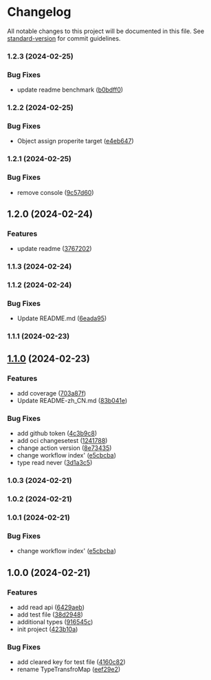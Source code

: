 # Changelog

All notable changes to this project will be documented in this file. See [standard-version](https://github.com/conventional-changelog/standard-version) for commit guidelines.

### 1.2.3 (2024-02-25)


### Bug Fixes

* update readme benchmark ([b0bdff0](https://github.com/ArthurYung/keeper/commit/b0bdff095232474b34090e4b06c064d68070d3cc))

### 1.2.2 (2024-02-25)


### Bug Fixes

* Object assign properite target ([e4eb647](https://github.com/ArthurYung/keeper/commit/e4eb6477a49d20c47ef73702f0ef885e45add630))

### 1.2.1 (2024-02-25)


### Bug Fixes

* remove console ([9c57d60](https://github.com/ArthurYung/keeper/commit/9c57d60e01663d8f26b82090543abbf287365f09))

## 1.2.0 (2024-02-24)


### Features

* update readme ([3767202](https://github.com/ArthurYung/keeper/commit/37672024953f828b25e21063eb057fb4f021cb78))

### 1.1.3 (2024-02-24)

### 1.1.2 (2024-02-24)


### Bug Fixes

* Update README.md ([6eada95](https://github.com/ArthurYung/keeper/commit/6eada956ccce502d0bd5c3d2f8ada8ea237b621b))

### 1.1.1 (2024-02-23)

## [1.1.0](https://github.com/ArthurYung/keeper/compare/v1.0.0...v1.1.0) (2024-02-23)


### Features

* add coverage ([703a87f](https://github.com/ArthurYung/keeper/commit/703a87f79634025f80e853d6f5139bd5526bb1c6))
* Update README-zh_CN.md ([83b041e](https://github.com/ArthurYung/keeper/commit/83b041e413bc017b5cd1f6ffecf1227be8ffb607))


### Bug Fixes

* add github token ([4c3b9c8](https://github.com/ArthurYung/keeper/commit/4c3b9c8636b81f7bbaa372f49d1a3f760b3ab239))
* add oci changesetest ([1241788](https://github.com/ArthurYung/keeper/commit/1241788e1a542a1fd768164740793f273907c48e))
* change action version ([8e73435](https://github.com/ArthurYung/keeper/commit/8e734358a7b34957767eeb503305b3d551fb2af5))
* change workflow index' ([e5cbcba](https://github.com/ArthurYung/keeper/commit/e5cbcba0af43c5c7884959c918c92423b26a97dd))
* type read never ([3d1a3c5](https://github.com/ArthurYung/keeper/commit/3d1a3c5804c0817c6c7620afc006ccea33cdad84))

### 1.0.3 (2024-02-21)

### 1.0.2 (2024-02-21)

### 1.0.1 (2024-02-21)


### Bug Fixes

* change workflow index' ([e5cbcba](https://github.com/ArthurYung/keeper/commit/e5cbcba0af43c5c7884959c918c92423b26a97dd))

## 1.0.0 (2024-02-21)


### Features

* add read api ([6429aeb](https://github.com/ArthurYung/keeper/commit/6429aeb7717c62a4825d951bb5df01f86fc41d43))
* add test file ([38d2948](https://github.com/ArthurYung/keeper/commit/38d294823810a59cc0cf72c90d64250d82a35eb9))
* additional types ([916545c](https://github.com/ArthurYung/keeper/commit/916545cefe3e1c6b0a62bd1ae9338fdd5a04bedf))
* init project ([423b10a](https://github.com/ArthurYung/keeper/commit/423b10a0dfe2a5952a8ae1264c27db9937199a75))


### Bug Fixes

* add cleared key for test file ([4160c82](https://github.com/ArthurYung/keeper/commit/4160c82545d0d8dc8651e1b398e231d7a897e410))
* rename TypeTransfroMap ([eef29e2](https://github.com/ArthurYung/keeper/commit/eef29e256a2efd73747d759a636f533faa561047))
